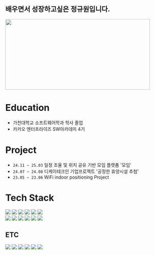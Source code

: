 ## 배우면서 성장하고싶은 정규원입니다.

<a href="https://github.com/devxb/gitanimals">
  <img
  src="https://render.gitanimals.org/farms/Gyuwon-Jung"
  width="450"
  height="220"
  />
</a>

# Education
- 가천대학교 소프트웨어학과 학사 졸업
- 카카오 엔터프라이즈 SW아카데미 4기

# Project
- `24.11 ~ 25.03` 일정 조율 및 위치 공유 기반 모임 플랫폼 '모임'
- `24.07 ~ 24.08` 디케이테크인 기업프로젝트 '공정한 휴양시설 추첨'
- `23.05 ~ 23.06` WiFi indoor positioning Project


# Tech Stack
<div>
<img src="https://img.shields.io/badge/Java-ED8B00?style=for-the-badge&logo=openjdk&logoColor=white">
<img src="https://img.shields.io/badge/Spring-6DB33F.svg?&style=for-the-badge&logo=Spring&logoColor=white">
<img src="https://img.shields.io/badge/Spring%20Boot-6DB33F.svg?&style=for-the-badge&logo=Spring%20Boot&logoColor=white">
<img src="https://img.shields.io/badge/Spring%20Data%20JPA-25A162.svg?&style=for-the-badge&logo=Spring%20Data%20JPA&logoColor=white">
<img src="https://img.shields.io/badge/Spring%20Data%20Websocket-25A162.svg?&style=for-the-badge&logo=Spring%20Data%20JPA&logoColor=white">
<img src="https://img.shields.io/badge/swagger-85EA2D.svg?&style=for-the-badge&logo=swagger&logoColor=white">
</div>
<div>
<img src="https://img.shields.io/badge/Amazon%20EC2-FF9900.svg?&style=for-the-badge&logo=Amazon%20EC2&logoColor=white">
<img src="https://img.shields.io/badge/docker-2496ED.svg?&style=for-the-badge&logo=Docker&logoColor=white">
<img src="https://img.shields.io/badge/Grafana-F46800.svg?&style=for-the-badge&logo=Grafana&logoColor=white">
<img src="https://img.shields.io/badge/Prometheus-E6522C?style=for-the-badge&logo=Prometheus&logoColor=white">
<img src="https://img.shields.io/badge/githubactions-2088FF.svg?&style=for-the-badge&logo=githubactions&logoColor=white">
  <img src="https://img.shields.io/badge/Mysql-4479A1.svg?&style=for-the-badge&logo=Mysql&logoColor=white">
</div>


## ETC
<div>
<img src="https://img.shields.io/badge/Python-3776AB.svg?&style=for-the-badge&logo=Python&logoColor=white">
<img src="https://img.shields.io/badge/slack-4A154B.svg?&style=for-the-badge&logo=slack&logoColor=white">
<img src="https://img.shields.io/badge/git-F05032.svg?&style=for-the-badge&logo=git&logoColor=white">
<img src="https://img.shields.io/badge/github-181717.svg?&style=for-the-badge&logo=github&logoColor=white">
<img src="https://img.shields.io/badge/React-20232A?style=for-the-badge&logo=react&logoColor=61DAFB">
<img src="https://img.shields.io/badge/JavaScript-F7DF1E?style=for-the-badge&logo=JavaScript&logoColor=white">
</div>
